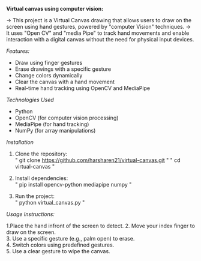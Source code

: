 **Virtual canvas using computer vision:**

->  This project is a Virtual Canvas drawing that allows users to draw on the screen using hand gestures, powered by "computer Vision" techniques. 
->  It uses "Open CV" and "media Pipe" to track hand movements and enable interaction with a digital canvas without the need for physical input devices.  

*Features:*

- Draw using finger gestures  
- Erase drawings with a specific gesture  
- Change colors dynamically  
- Clear the canvas with a hand movement  
- Real-time hand tracking using OpenCV and MediaPipe  

*Technologies Used*
- Python
- OpenCV (for computer vision processing)  
- MediaPipe (for hand tracking)  
- NumPy (for array manipulations)  

 *Installation*
 
1. Clone the repository:  
   " git clone https://github.com/harsharen21/virtual-canvas.git  "
   " cd virtual-canvas  "

2. Install dependencies:  
 "  pip install opencv-python mediapipe numpy "
   
4. Run the project:  
  " python virtual_canvas.py  "


*Usage Instructions:*

1.Place the hand infront of the screen to detect.
2. Move your index finger to draw on the screen.  
3. Use a specific gesture (e.g., palm open) to erase.  
4. Switch colors using predefined gestures.  
5. Use a clear gesture to wipe the canvas.  

